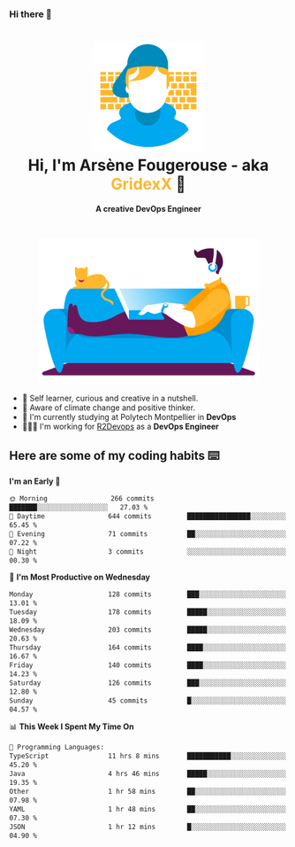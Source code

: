 ### Hi there 👋

<!--
**GridexX/gridexx** is a ✨ _special_ ✨ repository because its `README.md` (this file) appears on your GitHub profile.

Here are some ideas to get you started:

- 🔭 I’m currently working on ...
- 🌱 I’m currently learning ...
- 👯 I’m looking to collaborate on ...
- 🤔 I’m looking for help with ...
- 💬 Ask me about ...
- 📫 How to reach me: ...
- 😄 Pronouns: ...
- ⚡ Fun fact: ...
-->


<!-- Header -->
<h1 align="center">
  <img src="./images/user_profile.png" width="200">
  <br>
  Hi, I'm Arsène Fougerouse - aka <span style="color:#ffb72e">GridexX</span> 👋
</h1>


<p align="center">
  <b>A creative DevOps Engineer </b>
</p>
<br/>
<p align="center">
  <img src="./images/man_couch.png" width="400">
</p>

- 🎨 Self learner, curious and creative in a nutshell. 
- 🌱 Aware of climate change and positive thinker.
- 📕 I'm currently studying at Polytech Montpellier in **DevOps**
- 👨🏻‍💻 I'm working for [R2Devops](https://r2devops.io) as a **DevOps Engineer**


## Here are some of my coding habits ⌨️

<!-- Add a section about tech and Ops stack
  Like this one : https://github.com/Xanthus58#-tech-stack
-->
<!--START_SECTION:waka-->
**I'm an Early 🐤** 

```text
🌞 Morning                266 commits         ███████░░░░░░░░░░░░░░░░░░   27.03 % 
🌆 Daytime                644 commits         ████████████████░░░░░░░░░   65.45 % 
🌃 Evening                71 commits          ██░░░░░░░░░░░░░░░░░░░░░░░   07.22 % 
🌙 Night                  3 commits           ░░░░░░░░░░░░░░░░░░░░░░░░░   00.30 % 
```
📅 **I'm Most Productive on Wednesday** 

```text
Monday                   128 commits         ███░░░░░░░░░░░░░░░░░░░░░░   13.01 % 
Tuesday                  178 commits         █████░░░░░░░░░░░░░░░░░░░░   18.09 % 
Wednesday                203 commits         █████░░░░░░░░░░░░░░░░░░░░   20.63 % 
Thursday                 164 commits         ████░░░░░░░░░░░░░░░░░░░░░   16.67 % 
Friday                   140 commits         ████░░░░░░░░░░░░░░░░░░░░░   14.23 % 
Saturday                 126 commits         ███░░░░░░░░░░░░░░░░░░░░░░   12.80 % 
Sunday                   45 commits          █░░░░░░░░░░░░░░░░░░░░░░░░   04.57 % 
```


📊 **This Week I Spent My Time On** 

```text
💬 Programming Languages: 
TypeScript               11 hrs 8 mins       ███████████░░░░░░░░░░░░░░   45.20 % 
Java                     4 hrs 46 mins       █████░░░░░░░░░░░░░░░░░░░░   19.35 % 
Other                    1 hr 58 mins        ██░░░░░░░░░░░░░░░░░░░░░░░   07.98 % 
YAML                     1 hr 48 mins        ██░░░░░░░░░░░░░░░░░░░░░░░   07.30 % 
JSON                     1 hr 12 mins        █░░░░░░░░░░░░░░░░░░░░░░░░   04.90 % 
```


<!--END_SECTION:waka-->
